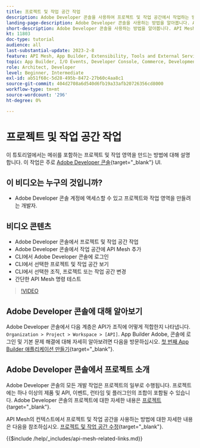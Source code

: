 ```yaml
---
title: 프로젝트 및 작업 공간 작업
description: Adobe Developer 콘솔을 사용하여 프로젝트 및 작업 공간에서 작업하는 방법을 알아봅니다.
landing-page-description: Adobe Developer 콘솔을 사용하는 방법을 알아봅니다. API Mesh에서 사용할 프로젝트 및 작업 공간에 대해 알아봅니다.
short-description: Adobe Developer 콘솔을 사용하는 방법을 알아봅니다. API Mesh에서 사용할 프로젝트 및 작업 공간에 대해 알아봅니다.
kt: 11803
doc-type: tutorial
audience: all
last-substantial-update: 2023-2-8
feature: API Mesh, App Builder, Extensibility, Tools and External Services, Backend Development
topic: App Builder, I/O Events, Developer Console, Commerce, Development, Integrations
role: Architect, Developer
level: Beginner, Intermediate
exl-id: ab51f68c-5d28-495b-8472-27b60c4aa8c1
source-git-commit: 404d2708a6d540d6fb19a33afb20726356cd8000
workflow-type: tm+mt
source-wordcount: '296'
ht-degree: 0%

---
```


# 프로젝트 및 작업 공간 작업

이 튜토리얼에서는 메쉬를 포함하는 프로젝트 및 작업 영역을 만드는 방법에 대해 설명합니다. 이 작업은 주로 [Adobe Developer 콘솔](https://developer.adobe.com/console){target="_blank"} UI.

## 이 비디오는 누구의 것입니까?

* Adobe Developer 콘솔 계정에 액세스할 수 있고 프로젝트와 작업 영역을 만들려는 개발자.

## 비디오 콘텐츠

* Adobe Developer 콘솔에서 프로젝트 및 작업 공간 작업
* Adobe Developer 콘솔에서 작업 공간에 API Mesh 추가
* CLI에서 Adobe Developer 콘솔에 로그인
* CLI에서 선택한 프로젝트 및 작업 공간 보기
* CLI에서 선택한 조직, 프로젝트 또는 작업 공간 변경
* 간단한 API Mesh 명령 테스트

>[!VIDEO](https://video.tv.adobe.com/v/3414123?quality=12&learn=on)

## Adobe Developer 콘솔에 대해 알아보기

Adobe Developer 콘솔에서 다음 계층은 API가 조직에 어떻게 적합한지 나타냅니다. `Organization > Project > Workspace > [API]`. App Builder Adobe, 콘솔에 로그인 및 기본 문제 해결에 대해 자세히 알아보려면 다음을 방문하십시오. [첫 번째 App Builder 애플리케이션 만들기](https://developer.adobe.com/app-builder/docs/getting_started/first_app/){target="_blank"}.

## Adobe Developer 콘솔에서 프로젝트 소개

Adobe Developer 콘솔의 모든 개발 작업은 프로젝트의 일부로 수행됩니다. 프로젝트에는 하나 이상의 제품 및 API, 이벤트, 런타임 및 플러그인의 조합이 포함될 수 있습니다. Adobe Developer 콘솔의 프로젝트에 대한 자세한 내용은 [프로젝트](https://developer.adobe.com/developer-console/docs/guides/projects/){target="_blank"}.

API Mesh의 컨텍스트에서 프로젝트 및 작업 공간을 사용하는 방법에 대한 자세한 내용은 다음을 참조하십시오. [프로젝트 및 작업 공간 수정](https://developer.adobe.com/graphql-mesh-gateway/gateway/create-mesh/#modify-projects-and-workspaces){target="_blank"}.

{{$include /help/_includes/api-mesh-related-links.md}}
